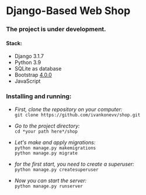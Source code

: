 # Django-Based Web Shop

### The project is under development.
#### Stack:
- Django 3.1.7
- Python 3.9
- SQLite as database
- Bootstrap <u>4.0.0</u>
- JavaScript

### Installing and running:
- *First, clone the repository on your computer:*   
`git clone https://github.com/ivankonevv/shop.git`     


- *Go to the project directory:*        
`cd *your path here*/shop`      
    

- *Let's make and apply migrations:*        
`python manage.py makemigrations`       
`python manage.py migrate`      


- *for the first start, you need to create a superuser:*    
`python manage.py createsuperuser`


- *Now you can start the server:*   
`python manage.py runserver`
